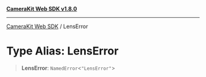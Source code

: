 [**CameraKit Web SDK v1.8.0**](../README.md)

***

[CameraKit Web SDK](../globals.md) / LensError

# Type Alias: LensError

> **LensError**: `NamedError`\<`"LensError"`\>
